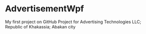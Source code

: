 # AdvertisementWpf
My first project on GitHub
Project for Advertising Technologies LLC; Republic of Khakassia; Abakan city

